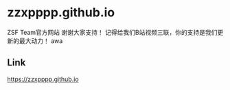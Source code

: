 # zzxpppp.github.io
ZSF Team官方网站
谢谢大家支持！
记得给我们B站视频三联，你的支持是我们更新的最大动力！
awa
## Link
https://zzxpppp.github.io